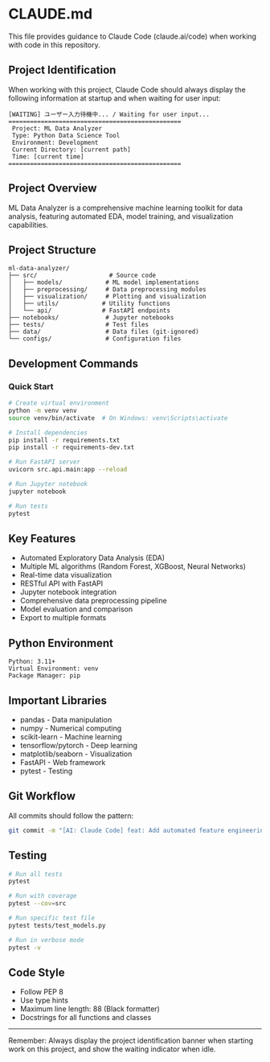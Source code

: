 # CLAUDE.md

This file provides guidance to Claude Code (claude.ai/code) when working with code in this repository.

## Project Identification

When working with this project, Claude Code should always display the following information at startup and when waiting for user input:

```
[WAITING] ユーザー入力待機中... / Waiting for user input...
================================================
 Project: ML Data Analyzer
 Type: Python Data Science Tool
 Environment: Development
 Current Directory: [current path]
 Time: [current time]
================================================
```

## Project Overview

ML Data Analyzer is a comprehensive machine learning toolkit for data analysis, featuring automated EDA, model training, and visualization capabilities.

## Project Structure

```
ml-data-analyzer/
├── src/                    # Source code
│   ├── models/            # ML model implementations
│   ├── preprocessing/     # Data preprocessing modules
│   ├── visualization/     # Plotting and visualization
│   ├── utils/            # Utility functions
│   └── api/              # FastAPI endpoints
├── notebooks/             # Jupyter notebooks
├── tests/                 # Test files
├── data/                  # Data files (git-ignored)
└── configs/               # Configuration files
```

## Development Commands

### Quick Start
```bash
# Create virtual environment
python -m venv venv
source venv/bin/activate  # On Windows: venv\Scripts\activate

# Install dependencies
pip install -r requirements.txt
pip install -r requirements-dev.txt

# Run FastAPI server
uvicorn src.api.main:app --reload

# Run Jupyter notebook
jupyter notebook

# Run tests
pytest
```

## Key Features

- Automated Exploratory Data Analysis (EDA)
- Multiple ML algorithms (Random Forest, XGBoost, Neural Networks)
- Real-time data visualization
- RESTful API with FastAPI
- Jupyter notebook integration
- Comprehensive data preprocessing pipeline
- Model evaluation and comparison
- Export to multiple formats

## Python Environment

```
Python: 3.11+
Virtual Environment: venv
Package Manager: pip
```

## Important Libraries

- pandas - Data manipulation
- numpy - Numerical computing
- scikit-learn - Machine learning
- tensorflow/pytorch - Deep learning
- matplotlib/seaborn - Visualization
- FastAPI - Web framework
- pytest - Testing

## Git Workflow

All commits should follow the pattern:
```bash
git commit -m "[AI: Claude Code] feat: Add automated feature engineering"
```

## Testing

```bash
# Run all tests
pytest

# Run with coverage
pytest --cov=src

# Run specific test file
pytest tests/test_models.py

# Run in verbose mode
pytest -v
```

## Code Style

- Follow PEP 8
- Use type hints
- Maximum line length: 88 (Black formatter)
- Docstrings for all functions and classes

---

Remember: Always display the project identification banner when starting work on this project, and show the waiting indicator when idle.